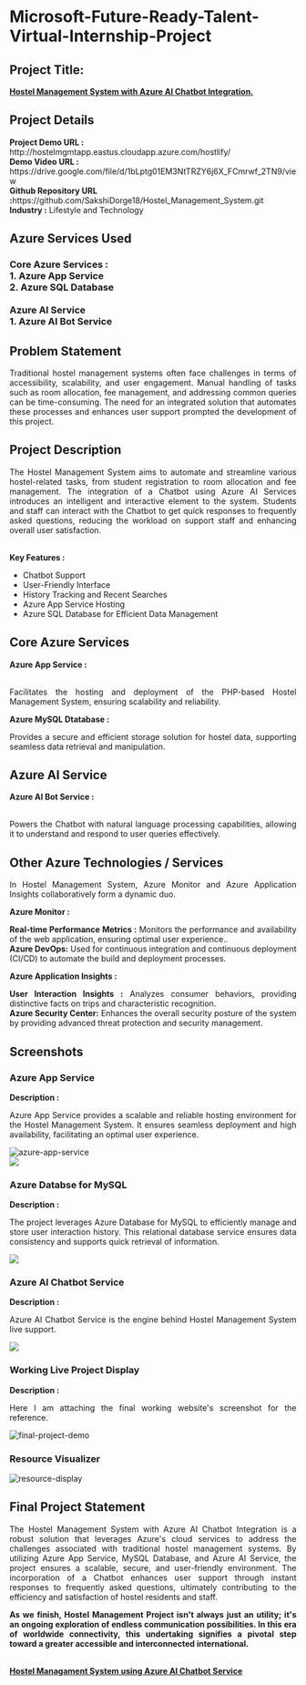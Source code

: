 <h1>Microsoft-Future-Ready-Talent-Virtual-Internship-Project </h1>
<h2>Project Title:</h2><b><a href="http://hostelmgmtapp.eastus.cloudapp.azure.com/hostlify/">Hostel Management System  with Azure AI Chatbot Integration.</b></a>
<br>
<h2>Project Details</h2>
<b>Project Demo URL :</b> http://hostelmgmtapp.eastus.cloudapp.azure.com/hostlify/ <br>
<b>Demo Video URL :</b> https://drive.google.com/file/d/1bLptg01EM3NtTRZY6j6X_FCmrwf_2TN9/view <br>
<b>Github Repository URL :</b>https://github.com/SakshiDorge18/Hostel_Management_System.git<br>
<b>Industry :</b> Lifestyle and Technology<br>
<h2>Azure Services Used</h2>
<h3>
Core Azure Services : <br>
1. Azure App Service <br>
2. Azure SQL Database <br> <br>
Azure AI Service <br>
1. Azure AI Bot Service
</h3>
<h2>Problem Statement</h2>
<p align="justify">Traditional hostel management systems often face challenges in terms of accessibility, scalability, and user engagement. Manual handling of tasks such as room allocation, fee management, and addressing common queries can be time-consuming. The need for an integrated solution that automates these processes and enhances user support prompted the development of this project.</p>
<h2>Project Description</h2>
<p align="justify">The Hostel Management System aims to automate and streamline various hostel-related tasks, from student registration to room allocation and fee management. The integration of a Chatbot using Azure AI Services introduces an intelligent and interactive element to the system. Students and staff can interact with the Chatbot to get quick responses to frequently asked questions, reducing the workload on support staff and enhancing overall user satisfaction.</p><br>
<b>Key Features :</b>
<ul>
    <li>Chatbot Support</li>
    <li>User-Friendly Interface</li>
    <li>History Tracking and Recent Searches</li>
    <li>Azure App Service Hosting</li>
    <li>Azure SQL Database for Efficient Data Management</li>
</ul>
<h2>Core Azure Services</h2>
<b>Azure App Service :</b><br><p align="justify"><br>Facilitates the hosting and deployment of the PHP-based Hostel Management System, ensuring scalability and reliability.</p>
<b>Azure MySQL Dtatabase :</b><br><p align="justify">Provides a secure and efficient storage solution for hostel data, supporting seamless data retrieval and manipulation.</p>
<h2>Azure AI Service</h2>
<b>Azure AI Bot Service :</b><br><br><p align="justify">Powers the Chatbot with natural language processing capabilities, allowing it to understand and respond to user queries effectively.</p>
    
<h2>Other Azure Technologies / Services</h2>
<p align="justify">In Hostel Management System, Azure Monitor and Azure Application Insights collaboratively form a dynamic duo.</p>

<b>Azure Monitor :</b><p align="justify"><b>Real-time Performance Metrics :</b> Monitors the performance and availability of the web application, ensuring optimal user experience..<br>
<b>Azure DevOps:</b> Used for continuous integration and continuous deployment (CI/CD) to automate the build and deployment processes.</p>
<b>Azure Application Insights :</b><p align="justify">
<b>User Interaction Insights :</b> Analyzes consumer behaviors, providing distinctive facts on trips and characteristic recognition.<br>
<b>Azure Security Center:</b> Enhances the overall security posture of the system by providing advanced threat protection and security management.

<h2>Screenshots</h2>
<h3>Azure App Service</h3>
<b>Description :</b><p align="justify">Azure App Service provides a scalable and reliable hosting environment for the Hostel Management System. It ensures seamless deployment and high availability, facilitating an optimal user experience.</p>
<img src="https://github.com/SakshiDorge18/Hostel_Management_System/blob/main/Screenshots/Screenshot%202024-01-16%20182032.png" alt="azure-app-service"></img><br>
<img src="https://github.com/SakshiDorge18/Hostel_Management_System/blob/main/Screenshots/Screenshot%202024-01-17%20155415.png"></img><br>
<h3>Azure Databse for MySQL</h3>
<b>Description :</b><p align="justify"> The project leverages Azure Database for MySQL to efficiently manage and store user interaction history. This relational database service ensures data consistency and supports quick retrieval of information.</p>
<img src="https://github.com/SakshiDorge18/Hostel_Management_System/blob/main/Screenshots/Screenshot%202024-01-16%20182059.png"></img><br>
<h3>Azure AI Chatbot Service</h3>
<b>Description :</b><p align="justify">Azure AI Chatbot Service is the engine behind Hostel Management System live support. </p>
<img src="https://github.com/SakshiDorge18/Hostel_Management_System/blob/main/Screenshots/Screenshot%202024-01-16%20181928.png"></img><br>
<h3>Working Live Project Display</h3>
<b>Description :</b><p align="justify">Here I am attaching the final working website's screenshot for the reference.</p>
<img src="https://github.com/SakshiDorge18/Hostel_Management_System/blob/main/Screenshots/Screenshot%202024-01-16%20182112.png" alt="final-project-demo"></img>

<h3>Resource Visualizer</h3>
<img src="https://github.com/SakshiDorge18/Hostel_Management_System/blob/main/Screenshots/myproject.jpg" alt="resource-display"></img>

<h2>Final Project Statement</h2>
<p align="justify">
The Hostel Management System with Azure AI Chatbot Integration is a robust solution that leverages Azure's cloud services to address the challenges associated with traditional hostel management systems. By utilizing Azure App Service, MySQL Database, and Azure AI Service, the project ensures a scalable, secure, and user-friendly environment. The incorporation of a Chatbot enhances user support through instant responses to frequently asked questions, ultimately contributing to the efficiency and satisfaction of hostel residents and staff.</p>
<p align="justify">
<b>As we finish, Hostel Management Project isn't always just an utility; it's an ongoing exploration of endless communication possibilities. In this era of worldwide connectivity, this undertaking signifies a pivotal step toward a greater accessible and interconnected international.</b>
</p> <br>
</h2><b><a href="http://hostelmgmtapp.eastus.cloudapp.azure.com/hostlify/">Hostel Managament System using Azure AI Chatbot Service</b></a>
